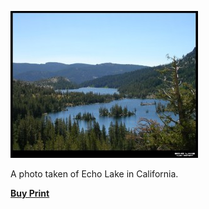 [![Echo Lake in California](echo-lake-700.jpg)](http://alexphotography.wordpress.com/2008/05/06/echo-lake/echo-lake-700/)

A photo taken of Echo Lake in California.

**[Buy Print](http://www.deviantart.com/print/43397/)**